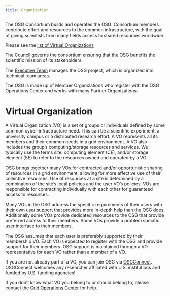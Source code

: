 ```yaml
---
title: Organization
---
```


The OSG Consortium builds and operates the OSG. Consortium members contribute effort and resources to the common infrastructure, with the goal of giving scientists from many fields access to shared resources worldwide.

Please see the [list of Virtual Organizations](https://github.com/opensciencegrid/topology/blob/master/virtual-organizations/README.md)

The [Council](https://opensciencegrid.org/council/) governs the consortium ensuring that the OSG benefits the scientific mission of its stakeholders.

The [Executive Team](https://opensciencegrid.org/management/) manages the OSG project, which is organized into technical team areas.

The OSG is made up of Member Organizations who register with the OSG Operations Center and works with many Partner Organizations.

Virtual Organization
====================

A Virtual Organization (VO) is a set of groups or individuals defined by some common cyber-infrastructure need. This can be a scientific experiment, a university campus or a distributed research effort. A VO represents all its members and their common needs in a grid environment. A VO also includes the group’s computing/storage resources and services. We typically use the terms site, computing element (CE), and/or storage element (SE) to refer to the resources owned and operated by a VO.

OSG brings together many VOs for contracted and/or opportunistic sharing of resources in a grid environment, allowing for more effective use of their collective resources. Use of resources at a site is determined by a combination of the site’s local policies and the user VO’s policies. VOs are responsible for contracting individually with each other for guaranteed access to resources.

Many VOs in the OSG address the specific requirements of their users with their own user support that provides more in-depth help than the OSG does. Additionally some VOs provide dedicated resources to the OSG that provide preferred access to their members. Some VOs provide a problem specific user interface to their members.

The OSG assumes that each user is preferably supported by their membership VO. Each VO is expected to register with the OSG and provide support for their members. OSG support is maintained through a VO representative for each VO rather than a member of a VO.

If you are not already part of a VO, you can join OSG via [OSGConnect](http://osgconnect.net/). OSGConnect welcomes any researcher affiliated with U.S. institutions and funded by U.S. funding agencies!

If you don’t know what VO you belong to or should belong to, please contact the [Grid Operations Center](mailto:goc@opensciencegrid.org) for help.

